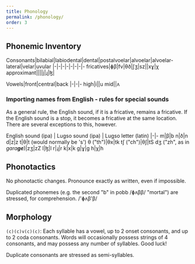 ```yaml
---
title: Phonology
permalink: /phonology/
order: 3
---
```


## Phonemic Inventory

Consonants|bilabial|labiodental|dental|postalvoelar|alvoelar|alvoelar-lateral|velar|uvular
|-|-|-|-|-|-|-|-
fricatives|ɸβ|fv|θð|ʃʒ|sz||xɣ|χ
approximant||||j|ɻ|ɮ|

Vowels|front|central|back
|-|-|-
high|i||u
mid||ʌ

### Importing names from English - rules for special sounds

As a general rule, the English sound, if it is a fricative, remains a fricative. If the English sound is a stop, it becomes a fricative at the same location. There are several exceptions to this, however.

English sound (ipa) | Lugso sound (ipa) | Lugso letter (latin)
|-|-
m|β|b
n|ð|n
d|z|z
t|θ|t (would normally be 's')
θ ("th")|θx|tk
tʃ ("ch")|θʃ|tS
dʒ ("zh", as in _gara**ge**_)|zʒ|zZ
l|ɮ|l
r|ɻ|r
k|x|k
g|ɣ|g
h|χ|h

## Phonotactics

No phonotactic changes. Pronounce exactly as written, even if impossible.

Duplicated phonemes (e.g. the second "b" in pobb /ɸʌββ/ "mortal") are stressed, for comprehension. /'ɸʌβ'β/

## Morphology

`(c)(c)v(c)(c)`: Each syllable has a vowel, up to 2 onset consonants, and up to 2 coda consonants. Words will occasionally possess strings of 4 consonants, and may possess any number of syllables. Good luck!

Duplicate consonants are stressed as semi-syllables.
